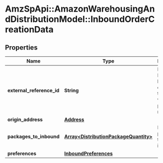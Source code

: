 # AmzSpApi::AmazonWarehousingAndDistributionModel::InboundOrderCreationData

## Properties
Name | Type | Description | Notes
------------ | ------------- | ------------- | -------------
**external_reference_id** | **String** | Reference ID that can be used to correlate the order with partner resources. | [optional] 
**origin_address** | [**Address**](Address.md) |  | 
**packages_to_inbound** | [**Array&lt;DistributionPackageQuantity&gt;**](DistributionPackageQuantity.md) | List of packages to be inbounded. | 
**preferences** | [**InboundPreferences**](InboundPreferences.md) |  | [optional] 

